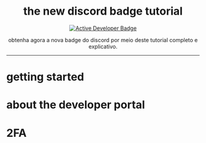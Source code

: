 <h1 align="center">
    the new discord badge tutorial
</h1>

<p align="center">
    <a href="https://support-dev.discord.com/hc/en-us/articles/10113997751447-Active-Developer-Badge">
        <img src="https://support-dev.discord.com/hc/article_attachments/10226714575639" alt="Active Developer Badge"></img>
    </a>
</p>

<p align="center">
    obtenha agora a nova badge do discord por meio deste tutorial completo e explicativo.
</p>

---

# getting started

# about the developer portal

# 2FA
